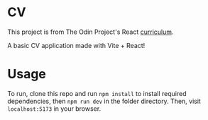 # CV

This project is from The Odin Project's React [curriculum](https://www.theodinproject.com/lessons/react-new-cv-application).

A basic CV application made with Vite + React!

# Usage

To run, clone this repo and run `npm install` to install required dependencies, then `npm run dev` in the folder directory. Then, visit `localhost:5173` in your browser.
